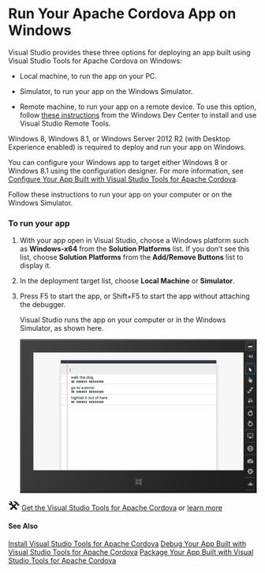 <properties
   pageTitle="Run Your Apache Cordova App on Windows | Cordova"
   description="description"
   services="na"
   documentationCenter=""
   authors="Mikejo5000"
   tags=""/>
<tags
   ms.service="na"
   ms.devlang="javascript"
   ms.topic="article"
   ms.tgt_pltfrm="mobile-multiple"
   ms.workload="na"
   ms.date="09/10/2015"
   ms.author="mikejo"/>
# Run Your Apache Cordova App on Windows


Visual Studio provides these three options for deploying an app built using Visual Studio Tools for Apache Cordova on Windows:

*   Local machine, to run the app on your PC.

*   Simulator, to run your app on the Windows Simulator.

*   Remote machine, to run your app on a remote device. To use this option, follow [these instructions](https://msdn.microsoft.com/library/windows/apps/hh441469.aspx) from the Windows Dev Center to install and use Visual Studio Remote Tools.

Windows 8, Windows 8.1, or Windows Server 2012 R2 (with Desktop Experience enabled) is required to deploy and run your app on Windows.

You can configure your Windows app to target either Windows 8 or Windows 8.1 using the configuration designer. For more information, see [Configure Your App Built with Visual Studio Tools for Apache Cordova](../develop-apps/configure-app.md).

Follow these instructions to run your app on your computer or on the Windows Simulator.

### To run your app

1.  With your app open in Visual Studio, choose a Windows platform such as **Windows-x64** from the **Solution Platforms** list. If you don’t see this list, choose **Solution Platforms** from the **Add/Remove Buttons** list to display it.

2.  In the deployment target list, choose **Local Machine** or **Simulator**.

3.  Press F5 to start the app, or Shift+F5 to start the app without attaching the debugger.

    Visual Studio runs the app on your computer or in the Windows Simulator, as shown here.

    ![Running an app on the Windows Simulator](media/run-app-windows/run-windows-simulator.png)

![Download the tools](media/run-app-windows/run-windows-download-link.png) [Get the Visual Studio Tools for Apache Cordova](http://aka.ms/mchm38) or [learn more](https://www.visualstudio.com/cordova-vs.aspx)

#### See Also

[Install Visual Studio Tools for Apache Cordova](../getting-started/install-vs-tools-apache-cordova.md)
[Debug Your App Built with Visual Studio Tools for Apache Cordova](../debug-and-test/debug-using-visual-studio.md)
[Package Your App Built with Visual Studio Tools for Apache Cordova](../package-and-publish/package-app-built-with-visual-studio.md)
